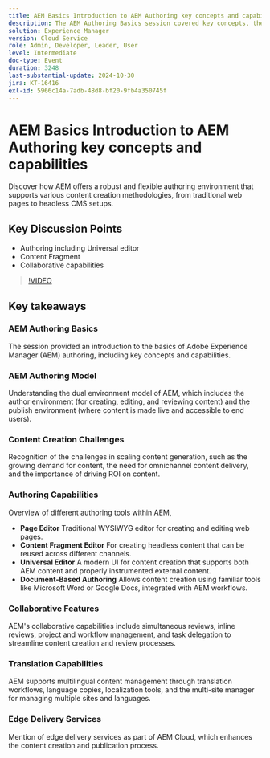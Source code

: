 ```yaml
---
title: AEM Basics Introduction to AEM Authoring key concepts and capabilities
description: The AEM Authoring Basics session covered key concepts, the dual environment model, content creation challenges, authoring tools, collaborative and translation features, and edge delivery services.
solution: Experience Manager
version: Cloud Service
role: Admin, Developer, Leader, User
level: Intermediate
doc-type: Event
duration: 3248
last-substantial-update: 2024-10-30
jira: KT-16416
exl-id: 5966c14a-7adb-48d8-bf20-9fb4a350745f
---
```

# AEM Basics Introduction to AEM Authoring key concepts and capabilities

Discover how AEM offers a robust and flexible authoring environment that supports various content creation methodologies, from traditional web pages to headless CMS setups.

## Key Discussion Points

* Authoring including Universal editor
* Content Fragment
* Collaborative capabilities

>[!VIDEO](https://video.tv.adobe.com/v/3435747/?learn=on)

## Key takeaways

### AEM Authoring Basics

The session provided an introduction to the basics of Adobe Experience Manager (AEM) authoring, including key concepts and capabilities.

### AEM Authoring Model

Understanding the dual environment model of AEM, which includes the author environment (for creating, editing, and reviewing content) and the publish environment (where content is made live and accessible to end users).

### Content Creation Challenges

Recognition of the challenges in scaling content generation, such as the growing demand for content, the need for omnichannel content delivery, and the importance of driving ROI on content. ​

### Authoring Capabilities

Overview of different authoring tools within AEM,

* **Page Editor** Traditional WYSIWYG editor for creating and editing web pages. ​
* **Content Fragment Editor** For creating headless content that can be reused across different channels. ​
* **Universal Editor** A modern UI for content creation that supports both AEM content and properly instrumented external content. ​
* **Document-Based Authoring** Allows content creation using familiar tools like Microsoft Word or Google Docs, integrated with AEM workflows. ​

### Collaborative Features

AEM's collaborative capabilities include simultaneous reviews, inline reviews, project and workflow management, and task delegation to streamline content creation and review processes.

### Translation Capabilities

AEM supports multilingual content management through translation workflows, language copies, localization tools, and the multi-site manager for managing multiple sites and languages.

### Edge Delivery Services

Mention of edge delivery services as part of AEM Cloud, which enhances the content creation and publication process.
